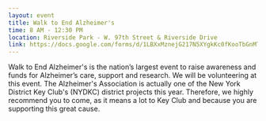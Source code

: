 ```yaml
---
layout: event
title: Walk to End Alzheimer's
time: 8 AM - 12:30 PM
location: Riverside Park - W. 97th Street & Riverside Drive
link: https://docs.google.com/forms/d/1LBXxMznejG217N5XYgkKc0fKooTbGnMTfd8y2b6wpyw
---
```

Walk to End Alzheimer's is the nation’s largest event to raise awareness and funds for Alzheimer’s care, support and research. We will be volunteering at this event. The Alzheimer's Association is actually one of the New York District Key Club's (NYDKC) district projects this year. Therefore, we highly recommend you to come, as it means a lot to Key Club and because you are supporting this great cause.
